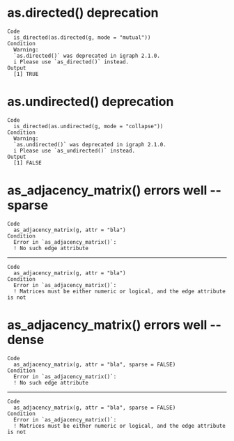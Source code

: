 # as.directed() deprecation

    Code
      is_directed(as.directed(g, mode = "mutual"))
    Condition
      Warning:
      `as.directed()` was deprecated in igraph 2.1.0.
      i Please use `as_directed()` instead.
    Output
      [1] TRUE

# as.undirected() deprecation

    Code
      is_directed(as.undirected(g, mode = "collapse"))
    Condition
      Warning:
      `as.undirected()` was deprecated in igraph 2.1.0.
      i Please use `as_undirected()` instead.
    Output
      [1] FALSE

# as_adjacency_matrix() errors well -- sparse

    Code
      as_adjacency_matrix(g, attr = "bla")
    Condition
      Error in `as_adjacency_matrix()`:
      ! No such edge attribute

---

    Code
      as_adjacency_matrix(g, attr = "bla")
    Condition
      Error in `as_adjacency_matrix()`:
      ! Matrices must be either numeric or logical, and the edge attribute is not

# as_adjacency_matrix() errors well -- dense

    Code
      as_adjacency_matrix(g, attr = "bla", sparse = FALSE)
    Condition
      Error in `as_adjacency_matrix()`:
      ! No such edge attribute

---

    Code
      as_adjacency_matrix(g, attr = "bla", sparse = FALSE)
    Condition
      Error in `as_adjacency_matrix()`:
      ! Matrices must be either numeric or logical, and the edge attribute is not

